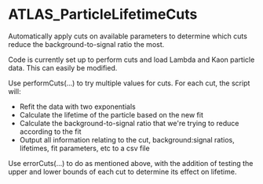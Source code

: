 # ATLAS_ParticleLifetimeCuts
Automatically apply cuts on available parameters to determine which cuts reduce the background-to-signal ratio the most.

Code is currently set up to perform cuts and load Lambda and Kaon particle data. This can easily be modified.


Use performCuts(...) to try multiple values for cuts. For each cut, the script will:
- Refit the data with two exponentials
- Calculate the lifetime of the particle based on the new fit
- Calculate the background-to-signal ratio that we're trying to reduce according to the fit
- Output all information relating to the cut, background:signal ratios, lifetimes, fit parameters, etc to a csv file

Use errorCuts(...) to do as mentioned above, with the addition of testing the upper and lower bounds of each cut to determine its effect on lifetime.
